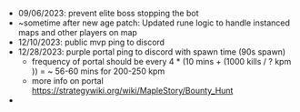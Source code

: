 * 09/06/2023: prevent elite boss stopping the bot
* ~sometime after new age patch: Updated rune logic to handle instanced maps and other players on map
* 12/10/2023: public mvp ping to discord 
* 12/28/2023: purple portal ping to discord with spawn time (90s spawn)
   * frequency of portal should be every 4 * (10 mins + (1000 kills / ? kpm ))  = ~ 56-60 mins for 200-250 kpm
   * more info on portal https://strategywiki.org/wiki/MapleStory/Bounty_Hunt
*
